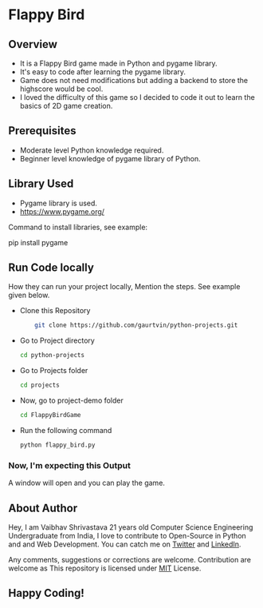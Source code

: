 # Flappy Bird

## Overview

- It is a Flappy Bird game made in Python and pygame library.
- It's easy to code after learning the pygame library.
- Game does not need modifications but adding a backend to store the highscore would be cool.
- I loved the difficulty of this game so I decided to code it out to learn the basics of 2D game creation.

## Prerequisites

- Moderate level Python knowledge required.
- Beginner level knowledge of pygame library of Python.

## Library Used

- Pygame library is used.
- https://www.pygame.org/

Command to install libraries, see example:

pip install pygame


## Run Code locally

How they can run your project locally, Mention the steps. See example given below.

- Clone this Repository

  ```bash
      git clone https://github.com/gaurtvin/python-projects.git
  ```

- Go to Project directory

  ```bash
  cd python-projects
  ```

- Go to Projects folder

  ```bash
  cd projects
  ```

- Now, go to project-demo folder

  ```bash
  cd FlappyBirdGame
  ```

- Run the following command
  ```bash
  python flappy_bird.py
  ```

### Now, I'm expecting this Output

A window will open and you can play the game.

## About Author

Hey, I am Vaibhav Shrivastava 21 years old Computer Science Engineering Undergraduate from India, I love to contribute to Open-Source in Python and and Web Development. You can catch me on [Twitter](https://twitter.com/Innomight) and [LinkedIn](https://www.linkedin.com/in/vaibhavshrivastavavs/).

<!-- It is mandatory to add this.-->

Any comments, suggestions or corrections are welcome. Contribution are welcome as This repository is licensed under [MIT](https://opensource.org/licenses/MIT) License.

## Happy Coding!

